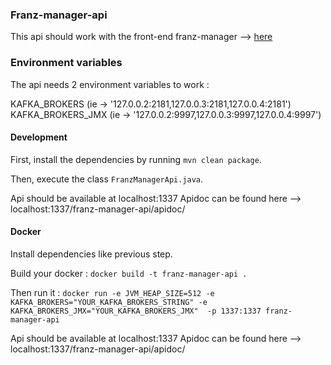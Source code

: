 ### Franz-manager-api

This api should work with the front-end franz-manager --> [here](https://github.com/GreenCom-Networks/Franz-manager)

### Environment variables

The api needs 2 environment variables to work :

KAFKA_BROKERS (ie -> '127.0.0.2:2181,127.0.0.3:2181,127.0.0.4:2181')
KAFKA_BROKERS_JMX (ie -> '127.0.0.2:9997,127.0.0.3:9997,127.0.0.4:9997')

#### Development

First, install the dependencies by running `mvn clean package`.

Then, execute the class `FranzManagerApi.java`.

Api should be available at localhost:1337
Apidoc can be found here --> localhost:1337/franz-manager-api/apidoc/

#### Docker

Install dependencies like previous step.

Build your docker : `docker build -t franz-manager-api .`

Then run it : `docker run -e JVM_HEAP_SIZE=512 -e KAFKA_BROKERS="YOUR_KAFKA_BROKERS_STRING" -e KAFKA_BROKERS_JMX="YOUR_KAFKA_BROKERS_JMX"  -p 1337:1337 franz-manager-api`

Api should be available at localhost:1337
Apidoc can be found here --> localhost:1337/franz-manager-api/apidoc/